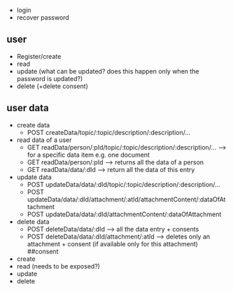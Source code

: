 
- login
- recover password
## user
- Register/create
- read 
- update (what can be updated? does this happen only when the password is updated?)
- delete (+delete consent)
## user data
- create data
	- POST createData/topic/:topic/description/:description/...
- read data of a user 
	- GET readData/person/:pId/topic/:topic/description/:description/... --> for a specific data item e.g. one document
	- GET readData/person/:pId --> returns all the data of a person
	- GET readData/data/:dId --> return all the data of this entry
- update data
	- POST updateData/data/:dId/topic/:topic/description/:description/...
	- POST updateData/data/:dId/attachment/:atId/attachmentContent/:dataOfAttachment
	- POST updateData/data/:dId/attachmentContent/:dataOfAttachment
- delete data
	- POST deleteData/data/:dId --> all the data entry + consents
	- POST deleteData/data/:dId/attachment/:atId --> deletes only an attachment + consent (if available only for this attachment)
##consent
- create
- read (needs to be exposed?)
- update
- delete